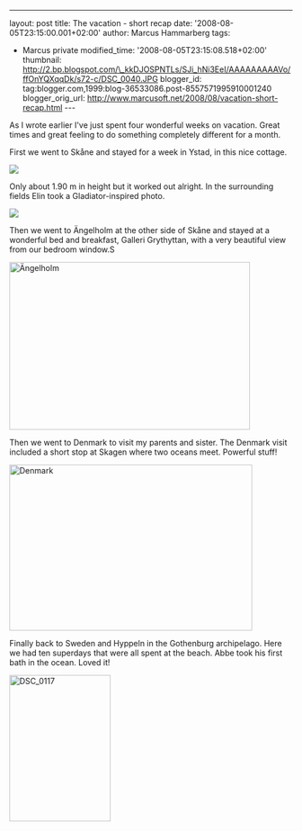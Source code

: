 ---
layout: post
title: The vacation - short recap
date: '2008-08-05T23:15:00.001+02:00'
author: Marcus Hammarberg
tags:
  - Marcus
private
modified_time: '2008-08-05T23:15:08.518+02:00'
thumbnail: http://2.bp.blogspot.com/\_kkDJOSPNTLs/SJi_hNi3EeI/AAAAAAAAAVo/ffOnYQXqqDk/s72-c/DSC_0040.JPG
blogger_id: tag:blogger.com,1999:blog-36533086.post-8557571995910001240
blogger_orig_url: http://www.marcusoft.net/2008/08/vacation-short-recap.html ---

As I wrote earlier I've just spent four wonderful weeks on vacation.
Great times and great feeling to do something completely different for a
month.

First we went to Skåne and stayed for a week in Ystad, in this nice
cottage.

<img
src="http://2.bp.blogspot.com/_kkDJOSPNTLs/SJi_hNi3EeI/AAAAAAAAAVo/ffOnYQXqqDk/s400/DSC_0040.JPG"
data-border="0" />

Only about 1.90 m in height but it worked out alright. In the
surrounding fields Elin took a Gladiator-inspired photo.

<img
src="http://2.bp.blogspot.com/_kkDJOSPNTLs/SJi_7CZTwEI/AAAAAAAAAVw/BECYQt5InWc/s400/DSC_0084.JPG"
data-border="0" />

Then we went to Ängelholm at the other side of Skåne and stayed at a
wonderful bed and breakfast, Galleri Grythyttan, with a very beautiful
view from our bedroom window.S

[<img
src="http://lh3.ggpht.com/eufMarcus/SJjC0KSGjaI/AAAAAAAAAWE/2Sf4wolZXwo/DSC_0183_thumb%5B9%5D.jpg?imgmax=800"
style="border-right: 0px; border-top: 0px; border-left: 0px; border-bottom: 0px"
data-border="0" width="428" height="298" alt="Ängelholm" />](http://lh6.ggpht.com/eufMarcus/SJjCzXdI4SI/AAAAAAAAAWA/wQq7vZwcGi0/s1600-h/DSC_0183%5B11%5D.jpg)

Then we went to Denmark to visit my parents and sister. The Denmark
visit included a short stop at Skagen where two oceans meet. Powerful
stuff!

[<img
src="http://lh3.ggpht.com/eufMarcus/SJjC1sVkg3I/AAAAAAAAAWM/OV0kcTjX6Nw/DSC_0353_thumb%5B2%5D.jpg?imgmax=800"
style="border-right: 0px; border-top: 0px; border-left: 0px; border-bottom: 0px"
data-border="0" width="432" height="295" alt="Denmark" />](http://lh4.ggpht.com/eufMarcus/SJjC0xGEZrI/AAAAAAAAAWI/p1j9MLbYIrI/s1600-h/DSC_0353%5B4%5D.jpg)

Finally back to Sweden and Hyppeln in the Gothenburg archipelago. Here
we had ten superdays that were all spent at the beach. Abbe took his
first bath in the ocean. Loved it!

[<img
src="http://lh6.ggpht.com/eufMarcus/SJjC26xCoFI/AAAAAAAAAWU/qNNSe452k-A/DSC_0117_thumb%5B1%5D.jpg?imgmax=800"
style="border-right: 0px; border-top: 0px; border-left: 0px; border-bottom: 0px"
data-border="0" width="180" height="260" alt="DSC_0117" />](http://lh5.ggpht.com/eufMarcus/SJjC2XfDMHI/AAAAAAAAAWQ/3VVb-zw0Uxc/s1600-h/DSC_0117%5B3%5D.jpg)
